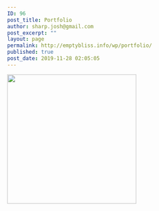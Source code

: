 ```yaml
---
ID: 96
post_title: Portfolio
author: sharp.josh@gmail.com
post_excerpt: ""
layout: page
permalink: http://emptybliss.info/wp/portfolio/
published: true
post_date: 2019-11-28 02:05:05
---
```

<a href="/portfolio/habit-tracker/">
							<img width="300" height="300" src="http://emptybliss.info/wp/wp-content/uploads/2019/11/Backsplash-300x300.png" alt="" srcset="http://emptybliss.info/wp/wp-content/uploads/2019/11/Backsplash-300x300.png 300w, http://emptybliss.info/wp/wp-content/uploads/2019/11/Backsplash-150x150.png 150w, http://emptybliss.info/wp/wp-content/uploads/2019/11/Backsplash-768x768.png 768w, http://emptybliss.info/wp/wp-content/uploads/2019/11/Backsplash-1024x1024.png 1024w, http://emptybliss.info/wp/wp-content/uploads/2019/11/Backsplash.png 1813w" sizes="(max-width: 300px) 100vw, 300px" />								</a>